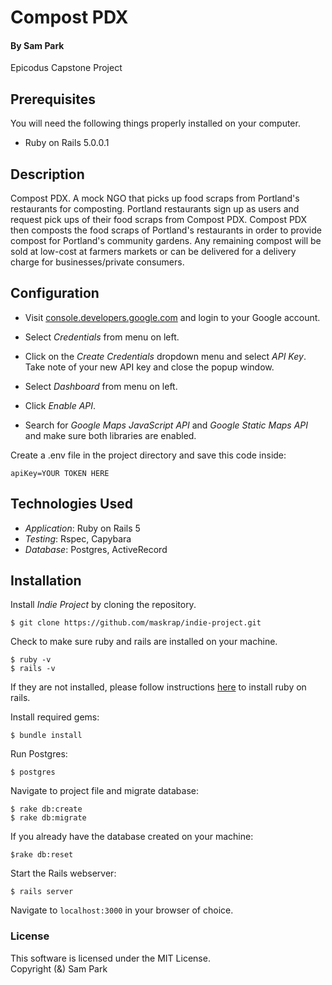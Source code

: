 # Compost PDX
#### By **Sam Park**

Epicodus Capstone Project


## Prerequisites

You will need the following things properly installed on your computer.

* Ruby on Rails 5.0.0.1


## Description
  Compost PDX. A mock NGO that picks up food scraps from Portland's restaurants for composting. Portland restaurants sign up as users and request pick ups of their food scraps from Compost PDX. Compost PDX then composts the food scraps of Portland's restaurants in order to provide compost for Portland's community gardens. Any remaining compost will be sold at low-cost at farmers markets or can be delivered for a delivery charge for businesses/private consumers.

## Configuration

* Visit [console.developers.google.com](http://console.developers.google.com) and login to your Google account.

* Select *Credentials* from menu on left.

* Click on the *Create Credentials* dropdown menu and select *API Key*. Take note of your new API key and close the popup window.

* Select *Dashboard* from menu on left.

* Click *Enable API*.

* Search for *Google Maps JavaScript API* and *Google Static Maps API* and make sure both libraries are enabled.

Create a .env file in the project directory and save this code inside:
```
apiKey=YOUR TOKEN HERE

```

## Technologies Used

* *Application*: Ruby on Rails 5<br>
* *Testing*: Rspec, Capybara<br>
* *Database*: Postgres, ActiveRecord

Installation
------------

Install *Indie Project* by cloning the repository.  
```
$ git clone https://github.com/maskrap/indie-project.git
```

Check to make sure ruby and rails are installed on your machine.  
```
$ ruby -v
$ rails -v
```
If they are not installed, please follow instructions [here](http://guides.rubyonrails.org/getting_started.html#installing-rails) to install ruby on rails.

Install required gems:
```
$ bundle install
```

Run Postgres:
```
$ postgres
```

Navigate to project file and migrate database:
```
$ rake db:create
$ rake db:migrate
```

If you already have the database created on your machine:
```
$rake db:reset
```

Start the Rails webserver:
```
$ rails server
```

Navigate to `localhost:3000` in your browser of choice.

### License

This software is licensed under the MIT License.<br>
Copyright (&amp;) Sam Park
